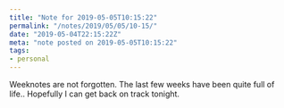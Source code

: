 ```yaml
---
title: "Note for 2019-05-05T10:15:22"
permalink: "/notes/2019/05/05/10-15/"
date: "2019-05-04T22:15:22Z"
meta: "note posted on 2019-05-05T10:15:22"
tags:
- personal
---
```

Weeknotes are not forgotten. The last few weeks have been quite full of life.. Hopefully I can get back on track tonight.
